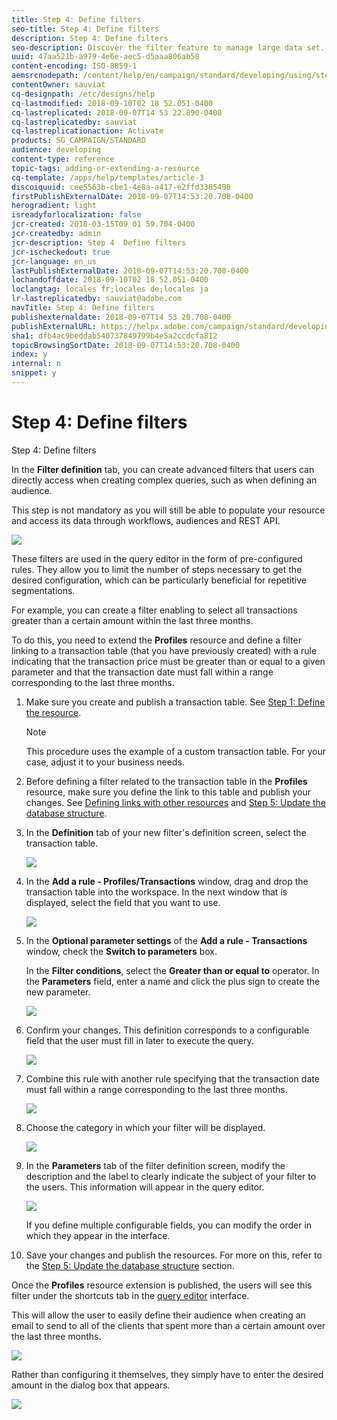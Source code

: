 ```yaml
---
title: Step 4: Define filters
seo-title: Step 4: Define filters
description: Step 4: Define filters
seo-description: Discover the filter feature to manage large data set.
uuid: 47aa521b-a979-4e6e-aec5-d5aaa806ab58
content-encoding: ISO-8859-1
aemsrcnodepath: /content/help/en/campaign/standard/developing/using/step-4--define-filters
contentOwner: sauviat
cq-designpath: /etc/designs/help
cq-lastmodified: 2018-09-10T02 18 52.051-0400
cq-lastreplicated: 2018-09-07T14 53 22.890-0400
cq-lastreplicatedby: sauviat
cq-lastreplicationaction: Activate
products: SG_CAMPAIGN/STANDARD
audience: developing
content-type: reference
topic-tags: adding-or-extending-a-resource
cq-template: /apps/help/templates/article-3
discoiquuid: cee5563b-cbe1-4e8a-a417-e2ffd3385498
firstPublishExternalDate: 2018-09-07T14:53:20.708-0400
herogradient: light
isreadyforlocalization: false
jcr-created: 2018-03-15T09 01 59.704-0400
jcr-createdby: admin
jcr-description: Step 4  Define filters
jcr-ischeckedout: true
jcr-language: en_us
lastPublishExternalDate: 2018-09-07T14:53:20.708-0400
lochandoffdate: 2018-09-10T02 18 52.051-0400
loclangtag: locales fr;locales de;locales ja
lr-lastreplicatedby: sauviat@adobe.com
navTitle: Step 4: Define filters
publishexternaldate: 2018-09-07T14 53 20.708-0400
publishExternalURL: https://helpx.adobe.com/campaign/standard/developing/using/step-4--define-filters.html
sha1: dfb4ac9beddab540737849799b4e5a2ccdcfa812
topicBrowsingSortDate: 2018-09-07T14:53:20.708-0400
index: y
internal: n
snippet: y
---
```


# Step 4: Define filters

Step 4: Define filters

In the **Filter definition** tab, you can create advanced filters that users can directly access when creating complex queries, such as when defining an audience.

This step is not mandatory as you will still be able to populate your resource and access its data through workflows, audiences and REST API.

![](assets/custom_resource_filter-definition.png)

These filters are used in the query editor in the form of pre-configured rules. They allow you to limit the number of steps necessary to get the desired configuration, which can be particularly beneficial for repetitive segmentations.

For example, you can create a filter enabling to select all transactions greater than a certain amount within the last three months.

To do this, you need to extend the **Profiles** resource and define a filter linking to a transaction table (that you have previously created) with a rule indicating that the transaction price must be greater than or equal to a given parameter and that the transaction date must fall within a range corresponding to the last three months.

1. Make sure you create and publish a transaction table. See [Step 1: Define the resource](../../developing/using/step-1--define-the-resource.md).

   >[!NOTE]
   >
   >This procedure uses the example of a custom transaction table. For your case, adjust it to your business needs.

1. Before defining a filter related to the transaction table in the **Profiles** resource, make sure you define the link to this table and publish your changes. See [Defining links with other resources](../../developing/using/step-2--configure-the-resource-data-structure.md#defining-links-with-other-resources) and [Step 5: Update the database structure](../../developing/using/step-5--update-the-database-structure.md).
1. In the **Definition** tab of your new filter's definition screen, select the transaction table.

   ![](assets/custom_resource_filter-definition_example-empty.png)

1. In the **Add a rule - Profiles/Transactions** window, drag and drop the transaction table into the workspace. In the next window that is displayed, select the field that you want to use.

   ![](assets/custom_resource_filter-definition_example-field.png)

1. In the **Optional parameter settings** of the **Add a rule - Transactions** window, check the **Switch to parameters** box.

   In the **Filter conditions**, select the **Greater than or equal to** operator. In the **Parameters** field, enter a name and click the plus sign to create the new parameter.

   ![](assets/custom_resource_filter-definition_example-parameter.png)

1. Confirm your changes. This definition corresponds to a configurable field that the user must fill in later to execute the query.

   ![](assets/custom_resource_filter-definition_ex_edit-rule.png)

1. Combine this rule with another rule specifying that the transaction date must fall within a range corresponding to the last three months.

   ![](assets/custom_resource_filter-definition_example.png)

1. Choose the category in which your filter will be displayed.

   ![](assets/custom_resource_filter-definition_category.png)

1. In the **Parameters** tab of the filter definition screen, modify the description and the label to clearly indicate the subject of your filter to the users. This information will appear in the query editor.

   ![](assets/custom_resource_filter-definition_parameters.png)

   If you define multiple configurable fields, you can modify the order in which they appear in the interface.

1. Save your changes and publish the resources. For more on this, refer to the [Step 5: Update the database structure](../../developing/using/step-5--update-the-database-structure.md) section.

Once the **Profiles** resource extension is published, the users will see this filter under the shortcuts tab in the [query editor](../../automating/using/editing-queries.md) interface.

This will allow the user to easily define their audience when creating an email to send to all of the clients that spent more than a certain amount over the last three months.

![](assets/custom_resource_filter-definition_email-audience.png)

Rather than configuring it themselves, they simply have to enter the desired amount in the dialog box that appears.

![](assets/custom_resource_filter-definition_email-audience_filter.png)

